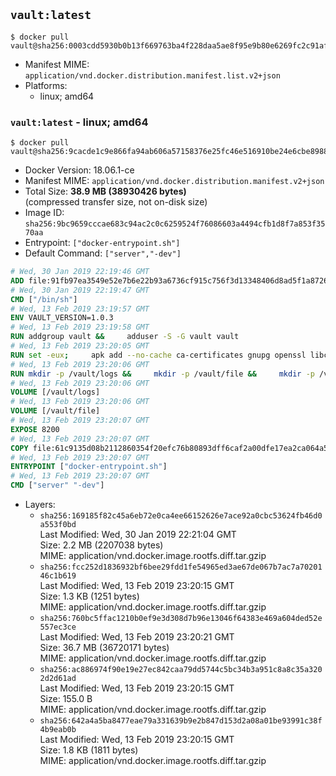 ## `vault:latest`

```console
$ docker pull vault@sha256:0003cdd5930b0b13f669763ba4f228daa5ae8f95e9b80e6269fc2c91af65aff7
```

-	Manifest MIME: `application/vnd.docker.distribution.manifest.list.v2+json`
-	Platforms:
	-	linux; amd64

### `vault:latest` - linux; amd64

```console
$ docker pull vault@sha256:9cacde1c9e866fa94ab606a57158376e25fc46e516910be24e6cbe8988f5f69a
```

-	Docker Version: 18.06.1-ce
-	Manifest MIME: `application/vnd.docker.distribution.manifest.v2+json`
-	Total Size: **38.9 MB (38930426 bytes)**  
	(compressed transfer size, not on-disk size)
-	Image ID: `sha256:9bc9659cccae683c94ac2c0c6259524f76086603a4494cfb1d8f7a853f3570aa`
-	Entrypoint: `["docker-entrypoint.sh"]`
-	Default Command: `["server","-dev"]`

```dockerfile
# Wed, 30 Jan 2019 22:19:46 GMT
ADD file:91fb97ea3549e52e7b6e22b93a6736cf915c756f3d13348406d8ad5f1a872680 in / 
# Wed, 30 Jan 2019 22:19:47 GMT
CMD ["/bin/sh"]
# Wed, 13 Feb 2019 23:19:57 GMT
ENV VAULT_VERSION=1.0.3
# Wed, 13 Feb 2019 23:19:58 GMT
RUN addgroup vault &&     adduser -S -G vault vault
# Wed, 13 Feb 2019 23:20:05 GMT
RUN set -eux;     apk add --no-cache ca-certificates gnupg openssl libcap su-exec dumb-init tzdata &&     apkArch="$(apk --print-arch)";     case "$apkArch" in         armhf) ARCH='arm' ;;         aarch64) ARCH='arm64' ;;         x86_64) ARCH='amd64' ;;         x86) ARCH='386' ;;         *) echo >&2 "error: unsupported architecture: $apkArch"; exit 1 ;;     esac &&     VAULT_GPGKEY=91A6E7F85D05C65630BEF18951852D87348FFC4C;     found='';     for server in         hkp://p80.pool.sks-keyservers.net:80         hkp://keyserver.ubuntu.com:80         hkp://pgp.mit.edu:80     ; do         echo "Fetching GPG key $VAULT_GPGKEY from $server";         gpg --batch --keyserver "$server" --recv-keys "$VAULT_GPGKEY" && found=yes && break;     done;     test -z "$found" && echo >&2 "error: failed to fetch GPG key $VAULT_GPGKEY" && exit 1;     mkdir -p /tmp/build &&     cd /tmp/build &&     wget https://releases.hashicorp.com/vault/${VAULT_VERSION}/vault_${VAULT_VERSION}_linux_${ARCH}.zip &&     wget https://releases.hashicorp.com/vault/${VAULT_VERSION}/vault_${VAULT_VERSION}_SHA256SUMS &&     wget https://releases.hashicorp.com/vault/${VAULT_VERSION}/vault_${VAULT_VERSION}_SHA256SUMS.sig &&     gpg --batch --verify vault_${VAULT_VERSION}_SHA256SUMS.sig vault_${VAULT_VERSION}_SHA256SUMS &&     grep vault_${VAULT_VERSION}_linux_${ARCH}.zip vault_${VAULT_VERSION}_SHA256SUMS | sha256sum -c &&     unzip -d /bin vault_${VAULT_VERSION}_linux_${ARCH}.zip &&     cd /tmp &&     rm -rf /tmp/build &&     gpgconf --kill dirmngr &&     gpgconf --kill gpg-agent &&     apk del gnupg openssl &&     rm -rf /root/.gnupg
# Wed, 13 Feb 2019 23:20:06 GMT
RUN mkdir -p /vault/logs &&     mkdir -p /vault/file &&     mkdir -p /vault/config &&     chown -R vault:vault /vault
# Wed, 13 Feb 2019 23:20:06 GMT
VOLUME [/vault/logs]
# Wed, 13 Feb 2019 23:20:06 GMT
VOLUME [/vault/file]
# Wed, 13 Feb 2019 23:20:07 GMT
EXPOSE 8200
# Wed, 13 Feb 2019 23:20:07 GMT
COPY file:61c9135d08b2112860354f20efc76b80893dff6caf2a00dfe17ea2ca064a50c2 in /usr/local/bin/docker-entrypoint.sh 
# Wed, 13 Feb 2019 23:20:07 GMT
ENTRYPOINT ["docker-entrypoint.sh"]
# Wed, 13 Feb 2019 23:20:07 GMT
CMD ["server" "-dev"]
```

-	Layers:
	-	`sha256:169185f82c45a6eb72e0ca4ee66152626e7ace92a0cbc53624fb46d0a553f0bd`  
		Last Modified: Wed, 30 Jan 2019 22:21:04 GMT  
		Size: 2.2 MB (2207038 bytes)  
		MIME: application/vnd.docker.image.rootfs.diff.tar.gzip
	-	`sha256:fcc252d1836932bf6bee29fdd1fe54965ed3ae67de067b7ac7a7020146c1b619`  
		Last Modified: Wed, 13 Feb 2019 23:20:15 GMT  
		Size: 1.3 KB (1251 bytes)  
		MIME: application/vnd.docker.image.rootfs.diff.tar.gzip
	-	`sha256:760bc5ffac1210b0ef9e3d308d7b96e13046f64383e469a604ded52e557ec3ce`  
		Last Modified: Wed, 13 Feb 2019 23:20:21 GMT  
		Size: 36.7 MB (36720171 bytes)  
		MIME: application/vnd.docker.image.rootfs.diff.tar.gzip
	-	`sha256:ac886974f90e19e27ec842caa79dd5744c5bc34b3a951c8a8c35a3202d2d61ad`  
		Last Modified: Wed, 13 Feb 2019 23:20:15 GMT  
		Size: 155.0 B  
		MIME: application/vnd.docker.image.rootfs.diff.tar.gzip
	-	`sha256:642a4a5ba8477eae79a331639b9e2b847d153d2a08a01be93991c38f4b9eab0b`  
		Last Modified: Wed, 13 Feb 2019 23:20:15 GMT  
		Size: 1.8 KB (1811 bytes)  
		MIME: application/vnd.docker.image.rootfs.diff.tar.gzip
